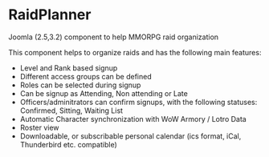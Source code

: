 RaidPlanner
===========

Joomla (2.5,3.2) component to help MMORPG raid organization

This component helps to organize raids and has the following main features:
- Level and Rank based signup
- Different access groups can be defined
- Roles can be selected during signup
- Can be signup as Attending, Non attending or Late
- Officers/adminitrators can confirm signups, with the following statuses: Confirmed, Sitting, Waiting List
- Automatic Character synchronization with WoW Armory / Lotro Data
- Roster view
- Downloadable, or subscribable personal calendar (ics format, iCal, Thunderbird etc. compatible)
